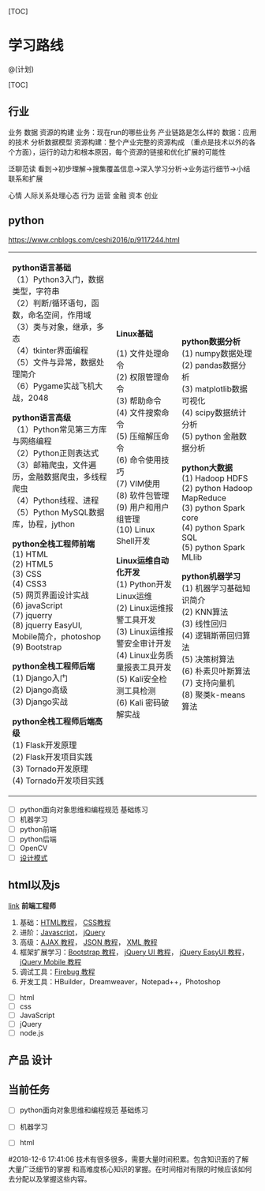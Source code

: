 [TOC]
# 学习路线
@(计划)

[TOC]

## 行业
业务 数据 资源的构建
业务：现在run的哪些业务 产业链路是怎么样的
数据：应用的技术 分析数据模型
资源构建：整个产业完整的资源构成 （重点是技术以外的各个方面），运行的动力和根本原因，每个资源的链接和优化扩展的可能性

泛聊范读
看到->初步理解->搜集覆盖信息->深入学习分析->业务运行细节->小结联系和扩展

心情
 人际关系处理心态 行为
 运营
金融 资本
创业

## python
https://www.cnblogs.com/ceshi2016/p/9117244.html

<table><tbody>
<tr>  <td align="left"><p><b>python语言基础</b><br>（1）Python3入门，数据类型，字符串<br>（2）判断/循环语句，函数，命名空间，作用域<br>（3）类与对象，继承，多态<br>（4）tkinter界面编程<br>（5）文件与异常，数据处理简介<br>（6）Pygame实战飞机大战，2048</p>
<p><b>python语言高级</b><br>（1）Python常见第三方库与网络编程<br>（2）Python正则表达式<br>（3）邮箱爬虫，文件遍历，金融数据爬虫，多线程爬虫<br>（4）Python线程、进程<br>（5）Python MySQL数据库，协程，jython</p>
<p><b>python全栈工程师前端</b><br>(1) HTML<br>(2) HTML5<br>(3) CSS<br>(4) CSS3<br>(5) 网页界面设计实战<br>(6) javaScript<br>(7) jquerry<br>(8) jquerry EasyUI, Mobile简介，photoshop<br>(9) Bootstrap</p>
<p><b>python全栈工程师后端</b><br>(1) Django入门<br>(2) Django高级<br>(3) Django实战</p>
<p><b>python全栈工程师后端高级</b><br>(1) Flask开发原理<br>(2) Flask开发项目实践<br>(3) Tornado开发原理<br>(4) Tornado开发项目实践</p></td>
<td align="left"><p><b>Linux基础</b></p>
<p>(1) 文件处理命令<br>(2) 权限管理命令<br>(3) 帮助命令<br>(4) 文件搜索命令<br>(5) 压缩解压命令<br>(6) 命令使用技巧<br>(7) VIM使用<br>(8) 软件包管理<br>(9) 用户和用户组管理<br>(10) Linux Shell开发</p>
<p><b>Linux运维自动化开发</b><br>(1) Python开发Linux运维<br>(2) Linux运维报警工具开发<br>(3) Linux运维报警安全审计开发<br>(4) Linux业务质量报表工具开发<br>(5) Kali安全检测工具检测<br>(6) Kali 密码破解实战</p></td>
<td align="left"><p><b>python数据分析</b><br>(1) numpy数据处理<br>(2) pandas数据分析<br>(3) matplotlib数据可视化<br>(4) scipy数据统计分析<br>(5) python 金融数据分析</p>
<p><b>python大数据</b><br>(1) Hadoop HDFS<br>(2) python Hadoop MapReduce<br>(3) python Spark core<br>(4) python Spark SQL<br>(5) python Spark MLlib</p>
<p><b>python机器学习</b><br>(1) 机器学习基础知识简介<br>(2) KNN算法<br>(3) 线性回归<br>(4) 逻辑斯蒂回归算法<br>(5) 决策树算法<br>(6) 朴素贝叶斯算法<br>(7) 支持向量机<br>(8) 聚类k-means算法</p></td></tr>
</tbody></table>

- [ ] python面向对象思维和编程规范 基础练习
- [ ] 机器学习
- [ ] python前端
- [ ] python后端
- [ ] OpenCV
- [ ] [设计模式](http://www.runoob.com/design-pattern/design-pattern-tutorial.html)

## html以及js
[link](http://www.runoob.com/coder-learn-path)
<b>前端工程师</b>
<ol>
	<li>基础：<a href="http://www.runoob.com/html/html-tutorial.html" target="_blank">HTML教程</a>，
    <a href="http://www.runoob.com/css/css-tutorial.html" target="_blank"> CSS教程</a></li>
	<li>进阶：<a href="http://www.runoob.com/js/js-tutorial.html" target="_blank">Javascript</a>，
    <a href="http://www.runoob.com/jquery/jquery-tutorial.html" target="_blank">jQuery</a></li>
	<li>高级：<a href="http://www.runoob.com/ajax/ajax-tutorial.html" target="_top">AJAX 教程</a>，
    <a href="http://www.runoob.com/json/json-tutorial.html">JSON 教程</a>，
    <a href="http://www.runoob.com/xml/xml-tutorial.html" target="_top">XML 教程</a></li>
	<li>框架扩展学习：<a href="http://www.runoob.com/bootstrap/bootstrap-tutorial.html" target="_top">Bootstrap 教程</a>，
    <a href="http://www.runoob.com/jqueryui/jqueryui-tutorial.html" target="_top">jQuery UI 教程</a>，
    <a href="http://www.runoob.com/jeasyui/jqueryeasyui-tutorial.html" target="_top">jQuery EasyUI 教程</a>，
    <a href="http://www.runoob.com/jquerymobile/jquerymobile-tutorial.html" target="_top">jQuery Mobile 教程</a></li>
	<li>调试工具：<a href="http://www.runoob.com/firebug/firebug-tutorial.html" target="_top">Firebug 教程</a></li>
	<li>开发工具：HBuilder，Dreamweaver，Notepad++，Photoshop</li>
</ol>


- [ ] html
- [ ] css
- [ ] JavaScript
- [ ] jQuery
- [ ] node.js

## 产品 设计

## 当前任务
- [ ] python面向对象思维和编程规范 基础练习
- [ ] 机器学习
- [ ] html


#2018-12-6 17:41:06
技术有很多很多，需要大量时间积累。包含知识面的了解 大量广泛细节的掌握 和高难度核心知识的掌握。在时间相对有限的时候应该如何去分配以及掌握这些内容。
